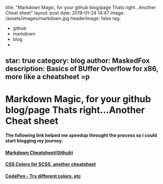 title: "Markdown Magic, for your github blog/page Thats right...Another Cheat sheet"
layout: post
date: 2019-01-24 14:47
image: /assets/images/markdown.jpg
headerImage: false
tag:
- github
- markdown
- blog
- 
star: true
category: blog
author: MaskedFox
description: Basics of BUffer Overflow for x86, more like a cheatsheet =p
---

# Markdown Magic, for your github blog/page Thats right...Another Cheat sheet

#### The following link helped me speedup throught the process so i could start blogging my journey.

#### [Markdown Cheatsheet(Github)](https://github.com/adam-p/markdown-here/wiki/Markdown-Cheatsheet)

#### [CSS Colors for SCSS, another cheatsheet](https://www.w3schools.com/cssref/css_colors.asp)

#### [CodePen - Try different colors, etc](https://codepen.io/chriscoyier/pen/gfdDu)
